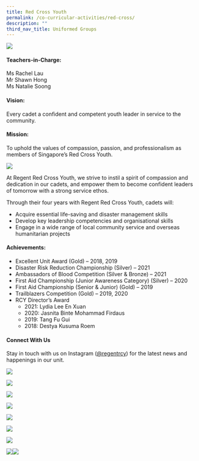 ```yaml
---
title: Red Cross Youth
permalink: /co-curricular-activities/red-cross/
description: ""
third_nav_title: Uniformed Groups
---
```

![](/images/redcrossbanner-scaled.jpg)

#### Teachers-in-Charge:  
Ms Rachel Lau  
Mr Shawn Hong  
Ms Natalie Soong

#### Vision:  
Every cadet a confident and competent youth leader in service to the community.

#### Mission:  
To uphold the values of compassion, passion, and professionalism as members of Singapore’s Red Cross Youth.

![](/images/Banner-Photo_Red-Cross-Youth-Formal-scaled.jpg)

At Regent Red Cross Youth, we strive to instil a spirit of compassion and dedication in our cadets, and empower them to become confident leaders of tomorrow with a strong service ethos.

Through their four years with Regent Red Cross Youth, cadets will:

*   Acquire essential life-saving and disaster management skills
*   Develop key leadership competencies and organisational skills
*   Engage in a wide range of local community service and overseas humanitarian projects

#### Achievements:

*   Excellent Unit Award (Gold) – 2018, 2019
*   Disaster Risk Reduction Championship (Silver) – 2021
*   Ambassadors of Blood Competition (Silver & Bronze) – 2021
*   First Aid Championship (Junior Awareness Category) (Silver) – 2020
*   First Aid Championship (Senior & Junior) (Gold) – 2019
*   Trailblazers Competition (Gold) – 2019, 2020
*   RCY Director’s Award
    *   2021: Lydia Lee En Xuan
    *   2020: Jasnita Binte Mohammad Firdaus
    *   2019: Tang Fu Gui
    *   2018: Destya Kusuma Roem

#### Connect With Us

Stay in touch with us on Instagram ([@regentrcy](https://www.instagram.com/regentrcy)) for the latest news and happenings in our unit.

![](/images/CCA/2022%20Red%20Cross%20Fun.jpg)

![](/images/20200805_164554-2048x996-1-1024x498.jpg)

![](/images/52141441_2285797101443439_7399755479987375364_n-1024x768.jpg)

![](/images/53327664_2175074679489571_2506673586513042569_n-1024x475.jpg)

![](/images/175528647_1973746326100097_568824422961095996_n-1024x1024.jpg)

![](/images/231815416_2875642012765781_7883322282306493039_n-819x1024.jpg)

![](/images/233707263_225461139489017_796377312626119648_n.jpg)

![](/images/234492631_444680213333102_1898007449558686016_n-1024x772.jpg)![](/images/vis-1024x912.jpg)